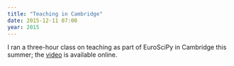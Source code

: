 ```yaml
---
title: "Teaching in Cambridge"
date: 2015-12-11 07:00
year: 2015
---
```

<p>
  I ran a three-hour class on teaching as part of EuroSciPy in Cambridge this summer;
  the <a href="https://www.youtube.com/watch?v=kmVKGxPlTvc">video</a> is available online.
</p>


